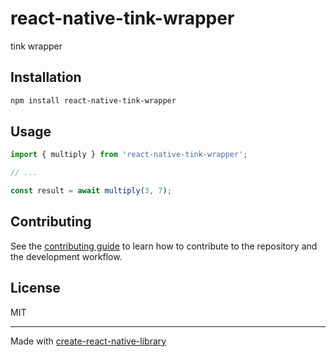 # react-native-tink-wrapper

tink wrapper

## Installation

```sh
npm install react-native-tink-wrapper
```

## Usage

```js
import { multiply } from 'react-native-tink-wrapper';

// ...

const result = await multiply(3, 7);
```

## Contributing

See the [contributing guide](CONTRIBUTING.md) to learn how to contribute to the repository and the development workflow.

## License

MIT

---

Made with [create-react-native-library](https://github.com/callstack/react-native-builder-bob)
